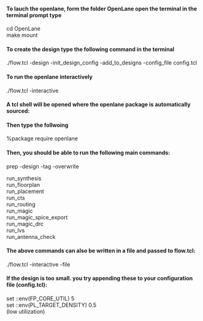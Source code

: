 #### To lauch the openlane, form the folder OpenLane open the terminal in the terminal prompt type<br>
cd OpenLane<br>
make mount<br>

#### To create the design type the following command in the terminal<br>
./flow.tcl -design <designName> -init_design_config -add_to_designs -config_file config.tcl<br>

#### To run the openlane interactively<br>
./flow.tcl -interactive<br>

#### A tcl shell will be opened where the openlane package is automatically sourced:<br>

#### Then type the follwoing<br>

%package require openlane<br>

#### Then, you should be able to run the following main commands:<br>

prep -design <designName> -tag <tagName> -overwrite<br>

run_synthesis<br>
run_floorplan<br>
run_placement<br>
run_cts<br>
run_routing<br>
run_magic<br>
run_magic_spice_export<br>
run_magic_drc<br>
run_lvs<br>
run_antenna_check<br>

#### The above commands can also be written in a file and passed to flow.tcl:<br>
./flow.tcl -interactive -file <fileName><br>

#### If the design is too small. you try appending these to your configuration file (config.tcl):<br>
set ::env(FP_CORE_UTIL) 5<br>
set ::env(PL_TARGET_DENSITY) 0.5<br>
(low utilization)<br>
